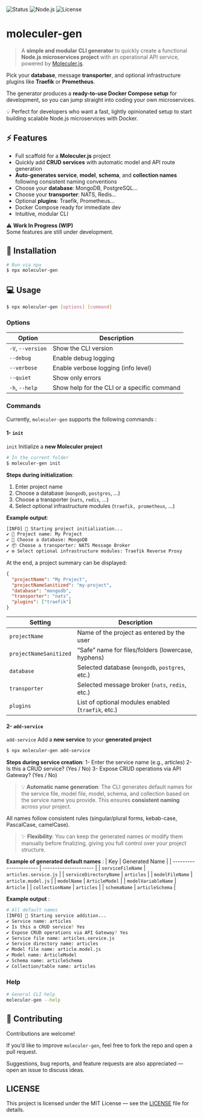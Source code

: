 ![Status](https://img.shields.io/badge/status-WIP-yellow) ![Node.js](https://img.shields.io/badge/node-%3E%3D20-brightgreen) ![License](https://img.shields.io/badge/license-MIT-lightgrey)

# moleculer-gen

> A **simple and modular CLI generator** to quickly create a functional **Node.js microservices project** with an operational API service, powered by [Moleculer.js](https://moleculer.services/). 


Pick your **database**, message **transporter**, and optional infrastructure plugins like **Traefik** or **Prometheus**.  

The generator produces a **ready-to-use Docker Compose setup** for development, so you can jump straight into coding your own microservices.

💡 Perfect for developers who want a fast, lightly opinionated setup to start building scalable Node.js microservices with Docker.

## ⚡ Features

- Full scaffold for a **Moleculer.js** project
- Quickly add **CRUD services** with automatic model and API route generation
- **Auto-generates service**, **model**, **schema**, and **collection names** following consistent naming conventions
- Choose your **database**: MongoDB, PostgreSQL…
- Choose your **transporter**: NATS, Redis…
- Optional **plugins**: Traefik, Prometheus…
- Docker Compose ready for immediate dev
- Intuitive, modular CLI


⚠️ **Work In Progress (WIP)**  
Some features are still under development.

## 🚀 Installation
```sh
# Run via npx
$ npx moleculer-gen
```

## 💻 Usage
```sh
$ npx moleculer-gen [options] [command]
```

### Options

| Option            | Description                                 |
| ----------------- | ------------------------------------------- |
| `-V`, `--version` | Show the CLI version                        |
| `--debug`         | Enable debug logging                        |
| `--verbose`       | Enable verbose logging (info level)         |
| `--quiet`         | Show only errors                            |
| `-h`, `--help`    | Show help for the CLI or a specific command |

### Commands

Currently, ``moleculer-gen`` supports the following commands :

#### 1- ``init`` 

``init`` Initialize a **new Moleculer project**
```sh
# In the current folder
$ moleculer-gen init
```

**Steps during initialization**:
1. Enter project name
2. Choose a database (``mongodb``, ``postgres``, …)
3. Choose a transporter (``nats``, ``redis``, …)
4. Select optional infrastructure modules (``traefik, prometheus``, …)

**Example output**:
```sh
[INFO] 🚀 Starting project initialization...
✔ 🧱 Project name: My Project
✔ 💾 Choose a database: MongoDB
✔ 📦 Choose a transporter: NATS Message Broker
✔ ⚙️ Select optional infrastructure modules: Traefik Reverse Proxy
```
At the end, a project summary can be displayed:
```json
{
  "projectName": "My Project",
  "projectNameSanitized": "my-project",
  "database": "mongodb",
  "transporter": "nats",
  "plugins": ["traefik"]
}
```

| Setting                | Description                                        |
| ---------------------- | -------------------------------------------------- |
| `projectName`          | Name of the project as entered by the user         |
| `projectNameSanitized` | “Safe” name for files/folders (lowercase, hyphens) |
| `database`             | Selected database (`mongodb`, `postgres`, etc.)    |
| `transporter`          | Selected message broker (`nats`, `redis`, etc.)    |
| `plugins`              | List of optional modules enabled (`traefik`, etc.) |

#### 2- ``add-service``

``add-service`` Add a **new service** to your **generated project**

```sh
$ npx moleculer-gen add-service
```

**Steps during service creation**:
1- Enter the service name (e.g., articles)
2- Is this a CRUD service? (Yes / No)
3- Expose CRUD operations via API Gateway? (Yes / No)

> 💡 **Automatic name generation**:
The CLI generates default names for the service file, model file, model, schema, and collection based on the service name you provide. This ensures **consistent naming** across your project. 

All names follow consistent rules (singular/plural forms, kebab-case, PascalCase, camelCase).

>✨ **Flexibility**: You can keep the generated names or modify them manually before finalizing, giving you full control over your project structure.

**Example of generated default names** :
| Key                    | Generated Name        |
| ---------------------- | --------------------- |
| `serviceFileName`      | `articles.service.js` |
| `serviceDirectoryName` | `articles`            |
| `modelFileName`        | `article.model.js`    |
| `modelName`            | `ArticleModel`        |
| `modelVariableName`    | `Article`             |
| `collectionName`       | `articles`            |
| `schemaName`           | `articleSchema`       |


**Example output** :
```sh
# All default names
[INFO] 🚀 Starting service addition...
✔ Service name: articles
✔ Is this a CRUD service? Yes
✔ Expose CRUD operations via API Gateway? Yes
✔ Service file name: articles.service.js
✔ Service directory name: articles
✔ Model file name: article.model.js
✔ Model name: ArticleModel
✔ Schema name: articleSchema
✔ Collection/table name: articles
```

### Help
```sh
# General CLI help
moleculer-gen --help
```
## 🤝 Contributing

Contributions are welcome!  

If you’d like to improve `moleculer-gen`, feel free to fork the repo and open a pull request.

Suggestions, bug reports, and feature requests are also appreciated — open an issue to discuss ideas.

## LICENSE

This project is licensed under the MIT License — see the [LICENSE](./LICENSE) file for details.